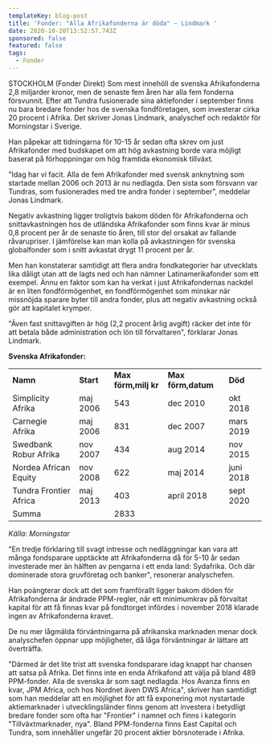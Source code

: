 ```yaml
---
templateKey: blog-post
title: 'Fonder: "Alla Afrikafonderna är döda" – Lindmark '
date: 2020-10-20T13:52:57.743Z
sponsored: false
featured: false
tags:
  - Fonder
---
```

<!--StartFragment-->

STOCKHOLM (Fonder Direkt) Som mest innehöll de svenska Afrikafonderna 2,8 miljarder kronor, men de senaste fem åren har alla fem fonderna försvunnit. Efter att Tundra fusionerade sina aktiefonder i september finns nu bara bredare fonder hos de svenska fondföretagen, som investerar cirka 20 procent i Afrika. Det skriver Jonas Lindmark, analyschef och redaktör för Morningstar i Sverige.

Han påpekar att tidningarna för 10-15 år sedan ofta skrev om just Afrikafonder med budskapet om att hög avkastning borde vara möjligt baserat på förhoppningar om hög framtida ekonomisk tillväxt.

"Idag har vi facit. Alla de fem Afrikafonder med svensk anknytning som startade mellan 2006 och 2013 är nu nedlagda. Den sista som försvann var Tundras, som fusionerades med tre andra fonder i september", meddelar Jonas Lindmark.

Negativ avkastning ligger troligtvis bakom döden för Afrikafonderna och snittavkastningen hos de utländska Afrikafonder som finns kvar är minus 0,8 procent per år de senaste tio åren, till stor del orsakat av fallande råvarupriser. I jämförelse kan man kolla på avkastningen för svenska globalfonder som i snitt avkastat drygt 11 procent per år.

Men han konstaterar samtidigt att flera andra fondkategorier har utvecklats lika dåligt utan att de lagts ned och han nämner Latinamerikafonder som ett exempel. Ännu en faktor som kan ha verkat i just Afrikafondernas nackdel är en liten fondförmögenhet, en fondförmögenhet som minskar när missnöjda sparare byter till andra fonder, plus att negativ avkastning också gör att kapitalet krymper.

"Även fast snittavgiften är hög (2,2 procent årlig avgift) räcker det inte för att betala både administration och lön till förvaltaren", förklarar Jonas Lindmark.

**Svenska Afrikafonder:**

|                        |           |                      |                    |           |
| ---------------------- | --------- | -------------------- | ------------------ | --------- |
| **Namn**               | **Start** | **Max förm,milj kr** | **Max förm,datum** | **Död**   |
| Simplicity Afrika      | maj 2006  | 543                  | dec 2010           | okt 2018  |
| Carnegie Afrika        | maj 2006  | 831                  | dec 2007           | mars 2019 |
| Swedbank Robur Afrika  | nov 2007  | 434                  | aug 2014           | nov 2015  |
| Nordea African Equity  | nov 2008  | 622                  | maj 2014           | juni 2018 |
| Tundra Frontier Africa | maj 2013  | 403                  | april 2018         | sept 2020 |
| Summa                  |           | 2833                 |                    |           |

*Källa: Morningstar*

"En tredje förklaring till svagt intresse och nedläggningar kan vara att många fondsparare upptäckte att Afrikafonderna då för 5-10 år sedan investerade mer än hälften av pengarna i ett enda land: Sydafrika. Och där dominerade stora gruvföretag och banker", resonerar analyschefen.

Han poängterar dock att det som framförallt ligger bakom döden för Afrikafonderna är ändrade PPM-regler, när ett minimumkrav på förvaltat kapital för att få finnas kvar på fondtorget infördes i november 2018 klarade ingen av Afrikafonderna kravet.

De nu mer lågmälda förväntningarna på afrikanska marknaden menar dock analyschefen öppnar upp möjligheter, då låga förväntningar är lättare att överträffa.

"Därmed är det lite trist att svenska fondsparare idag knappt har chansen att satsa på Afrika. Det finns inte en enda Afrikafond att välja på bland 489 PPM-fonder. Alla de svenska är som sagt nedlagda. Hos Avanza finns en kvar, JPM Africa, och hos Nordnet även DWS Africa", skriver han samtidigt som han meddelar att en möjlighet för att få exponering mot nystartade aktiemarknader i utvecklingsländer finns genom att investera i betydligt bredare fonder som ofta har "Frontier" i namnet och finns i kategorin "Tillväxtmarknader, nya". Bland PPM-fonderna finns East Capital och Tundra, som innehåller ungefär 20 procent aktier börsnoterade i Afrika.

<!--EndFragment-->
